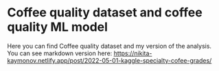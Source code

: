 # Coffee quality dataset and coffee quality ML model  
Here you can find Coffee quality dataset and my version of the analysis. 
You can see markdown version here: https://nikita-kaymonov.netlify.app/post/2022-05-01-kaggle-specialty-cofee-grades/
